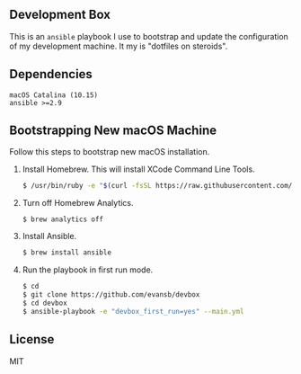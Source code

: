 Development Box
---

This is an `ansible` playbook I use to bootstrap and update the configuration of my development machine. It my is "dotfiles on steroids".


## Dependencies

```
macOS Catalina (10.15)
ansible >=2.9
```

## Bootstrapping New macOS Machine

Follow this steps to bootstrap new macOS installation.

1. Install Homebrew. This will install XCode Command Line Tools.

    ```bash
    $ /usr/bin/ruby -e "$(curl -fsSL https://raw.githubusercontent.com/Homebrew/install/master/install)"
    ```

2. Turn off Homebrew Analytics.

    ```
    $ brew analytics off
    ```

3. Install Ansible.

    ```bash
    $ brew install ansible
    ```

4. Run the playbook in first run mode.

    ```bash
    $ cd
    $ git clone https://github.com/evansb/devbox
    $ cd devbox
    $ ansible-playbook -e "devbox_first_run=yes" --main.yml
    ```

## License

MIT
